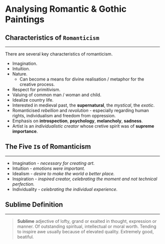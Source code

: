 # Analysing Romantic & Gothic Paintings
## Characteristics of `Romanticism`
---
There are several key characteristics of romanticism.
- Imagination.
- Intuition.
- Nature.
	- Can become a means for divine realisation / metaphor for the creative process.
- Respect for primitivism.
- Valuing  of common man / woman and child.
- Idealize country life.
- Interested in medieval past, the __supernatural__, the _mystical_, the _exotic_.
- Romanticised _rebellion_ and _revolution_ - especially regarding human rights, individualism and freedom from   oppression.
- Emphasis  on __introspection__, __psychology__, __melancholy__, __sadness__.
- Artist is an _individualistic creator_ whose cretive spirit was of __supreme importance__.

## The Five `I`s of Romanticism
---
- Imagination - _necessary for creating art._
- Intuition - _emotions were important._
- Idealism - _desire to make the world a better place._
- Inspiration - _inspired creator, celebrating the moment and not technical perfection._
- Individuality - _celebrating the individual experience._

## Sublime Definition
---
> __Sublime__ adjective of lofty, grand or exalted in thought, expression or manner. Of outstanding spiritual, intellectual or moral worth. Tending to inspire awe usually because of elevated quality. Extremely good, beatiful. 